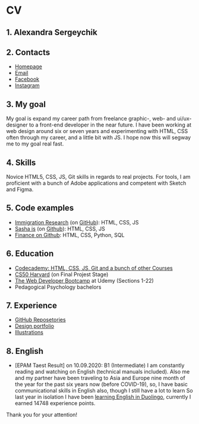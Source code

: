 # CV

## 1. Alexandra Sergeychik

## 2. Contacts
* [Homepage](http://aliaxandra.com/)
* [Email](mailto:aliaxandra@gmail.com)
* [Facebook](https://www.facebook.com/sasha.sergeichik) 
* [Instagram](https://www.instagram.com/aliaxandra)

## 3. My goal
My goal is expand my career path from freelance graphic-, web- and ui/ux-designer to a front-end developer in the near future. I have been working at web design around six or seven years and experimenting with HTML, CSS often through my career, and a little bit with JS. I hope now this will segway me to my goal real fast.

## 4. Skills
Novice HTML5, CSS, JS, Git skills in regards to real projects. For tools, I am proficient with a bunch of Adobe applications and competent with Sketch and Figma.

## 5. Code examples
* [Immigration Research](http://aliaxandra.com/immigration-research2/) (on [GitHub](https://github.com/aliaxandra/immigration-research2)): HTML, CSS, JS
* [Sasha is](https://sasha-is.netlify.app/index.html) (on [Github](https://github.com/aliaxandra/cs50-project-homepage)): HTML, CSS, JS
* [Finance on Github](https://github.com/aliaxandra/cs50-project-finance): HTML, CSS, Python, SQL

## 6. Education
* [Codecademy: HTML, CSS, JS, Git and a bunch of other Courses](https://www.codecademy.com/users/aliaxandra/achievements)
* [CS50 Harvard](https://cs50.harvard.edu/x/2020/) (on Final Projest Stage)
* [The Web Developer Bootcamp](https://www.udemy.com/the-web-developer-bootcamp/) at Udemy (Sections 1-22)
* Pedagogical Psychology bachelors

## 7. Experience
* [GitHub Reposetories](https://github.com/aliaxandra)
* [Design portfolio](https://www.behance.net/aliaxandra)
* [Illustrations](https://www.instagram.com/aliaxandra/)

## 8. English
* [EPAM Taest Result] on 10.09.2020: B1 (Intermediate)
I am constantly reading and watching on English (technical manuals included). Also me and my partner have been traveling to Asia and Europe nine month of the year for the past six years now (before COVID-19), so, I have basic communicational skills in English also, though I still have a lot to learn So last year in isolation I have been [learning English in Duolingo](https://www.duolingo.com/profile/sasha.serge), currently I earned 14748 experience points.

Thank you for your attention!